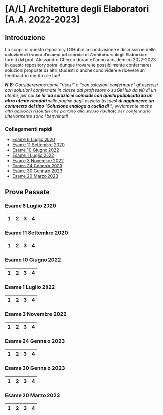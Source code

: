 # [A/L] Architetture degli Elaboratori [A.A. 2022-2023]
## Introduzione
Lo scopo di questo repository GitHub è la condivisione e discussione delle soluzioni di tracce d'esame ed esercizi di Architetture degli Elaboratori forniti dal prof. Alessandro Checco durante l'anno accademico  2022-2023. In questo repository potrai dunque trovare (e possibilmente confermare) soluzioni proposte da altri studenti o anche condividere e ricevere un feedback in merito alle tue!

_**N.B**: Considereremo come "risolti" o "con soluzioni confermate" gli esercizi con soluzioni confermate in classe dal professore o su GitHub da più di un utente, per cui **se la tua soluzione coincide con quella pubblicata da un altro utente ricodati** nelle pagine degli esercizi (issues) **di aggiungere un commento del tipo "Soluzione analoga a quella di <nome>"**; ovviamente anche altri approcci risolutivi che portano allo stesso risultato per confermarlo ulteriormente sono i benvenuti!_

### Collegamenti rapidi
  - [Esame 6 Luglio 2020](#esame-6-luglio-2020)
  - [Esame 11 Settembre 2020](#esame-11-settembre-2020)
  - [Esame 10 Giugno 2022](#esame-10-giugno-2022)
  - [Esame 1 Luglio 2022](#esame-1-luglio-2022)
  - [Esame 3 Novembre 2022](#esame-3-novembre-2022)
  - [Esame 24 Gennaio 2023](#esame-24-gennaio-2023)
  - [Esame 30 Gennaio 2023](#esame-30-gennaio-2023)
  - [Esame 20 Marzo 2023](#esame-20-marzo-2023)

## Prove Passate
  
  ### Esame 6 Luglio 2020
|1 |2|3 | 4|
|---|---|---|---|
  
  ### Esame 11 Settembre 2020
  |1 |2|3 | 4|
|---|---|---|---|
  
  ### Esame 10 Giugno 2022
  |1 |2|3 | 4|
|---|---|---|---|
  
  ### Esame 1 Luglio 2022
  |1 |2|3 | 4|
|---|---|---|---|
  
  ### Esame 3 Novembre 2022
  |1 |2|3 | 4|
|---|---|---|---|
  
  ### Esame 24 Gennaio 2023
  |1 |2|3 | 4|
|---|---|---|---|
  
  ### Esame 30 Gennaio 2023
  |1 |2|3 | 4|
|---|---|---|---|
  
  ### Esame 20 Marzo 2023
|1 |2|3 | 4|
|---|---|---|---|
